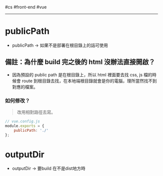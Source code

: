 #cs #front-end #vue 

---

# publicPath
- publicPath → 如果不是部署在根目錄上的話可使用

## 備註：為什麼 build 完之後的 html 沒辦法直接開啟？
- 因為預設的 public path 是在根目錄上，所以 html 裡面要去找 css, js 檔的時候會 route 到根目錄去找，在本地端根目錄就會是你的電腦，理所當然找不到對應的檔案。
### 如何修改？
> 改用相對路徑去寫。
```js
// vue.config.js
module.exports = {
    publicPath: './'
};
```

# outputDir
-   outputDir → 要build 在不是dist地方時